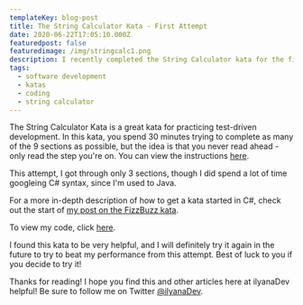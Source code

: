 ```yaml
---
templateKey: blog-post
title: The String Calculator Kata - First Attempt
date: 2020-06-22T17:05:10.000Z
featuredpost: false
featuredimage: /img/stringcalc1.png
description: I recently completed the String Calculator kata for the first time. I got through three of nine sections in the 30 minutes provided.
tags:
  - software development
  - katas
  - coding
  - string calculator
---
```


The String Calculator Kata is a great kata for practicing test-driven development. In this kata, you spend 30 minutes trying to complete as many of the 9 sections as possible, but the idea is that you never read ahead - only read the step you're on. You can view the instructions [here](https://github.com/ardalis/kata-catalog/blob/master/katas/String%20Calculator.md).

This attempt, I got through only 3 sections, though I did spend a lot of time googleing C# syntax, since I'm used to Java.

For a more in-depth description of how to get a kata started in C#, check out the start of [my post on the FizzBuzz kata](https://ilyana.dev/blog/2020-06-22-fizzbuzz-kata-PPP/).

To view my code, click [here](https://github.com/ilyanaDev/KataPractice/tree/master/StringCalculator/2020-06-22).

I found this kata to be very helpful, and I will definitely try it again in the future to try to beat my performance from this attempt. Best of luck to you if you decide to try it!

Thanks for reading! I hope you find this and other articles here at ilyanaDev helpful! Be sure to follow me on Twitter [@ilyanaDev](https://twitter.com/ilyanaDev).
